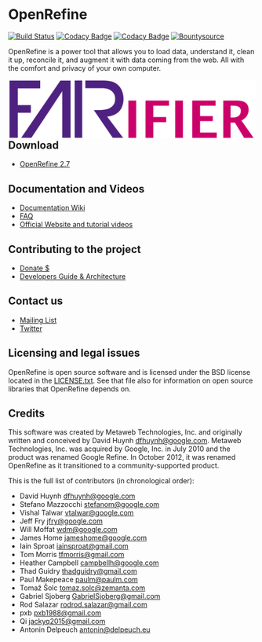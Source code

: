 # OpenRefine

[![Build Status](https://travis-ci.org/OpenRefine/OpenRefine.png?branch=master)](https://travis-ci.org/OpenRefine/OpenRefine) [![Codacy Badge](https://api.codacy.com/project/badge/Grade/210578308bba42c5922c767493e83cf4)](https://www.codacy.com/app/OpenRefine/OpenRefine) [![Codacy Badge](https://api.codacy.com/project/badge/Coverage/210578308bba42c5922c767493e83cf4)](https://www.codacy.com/app/OpenRefine/OpenRefine) [![Bountysource](https://www.bountysource.com/badge/tracker?tracker_id=32795)](https://www.bountysource.com/trackers/32795-open-refine?utm_source=32795&utm_medium=shield&utm_campaign=TRACKER_BADGE)

OpenRefine is a power tool that allows you to load data, understand it,
clean it up, reconcile it, and augment it with data coming from
the web. All with the comfort and privacy of your own computer.

[<img src="https://github.com/OpenRefine/OpenRefine/blob/master/graphics/icon/open-refine-256px.png" align="right">](http://openrefine.org)

Download
-----------------------
* [OpenRefine 2.7](https://github.com/OpenRefine/OpenRefine/releases/tag/2.7)

Documentation and Videos
-------------------------
* [Documentation Wiki](https://github.com/OpenRefine/OpenRefine/wiki/Documentation-For-Users)
* [FAQ](https://github.com/OpenRefine/OpenRefine/wiki/FAQ)
* [Official Website and tutorial videos](http://openrefine.org)

Contributing to the project
---------------------------
* [Donate $](https://www.bountysource.com/teams/openrefine/issues)
* [Developers Guide & Architecture](https://github.com/OpenRefine/OpenRefine/wiki/Documentation-For-Developers)

Contact us
----------
* [Mailing List](https://groups.google.com/forum/#!forum/openrefine)
* [Twitter](http://www.twitter.com/openrefine)

Licensing and legal issues
--------------------------
OpenRefine is open source software and is licensed under the BSD license
located in the [LICENSE.txt](LICENSE.txt). See that file also for information on open source
libraries that OpenRefine depends on.

Credits
-------
This software was created by Metaweb Technologies, Inc. and originally written
and conceived by David Huynh <dfhuynh@google.com>. Metaweb Technologies, Inc.
was acquired by Google, Inc. in July 2010 and the product was renamed Google Refine.
In October 2012, it was renamed OpenRefine as it transitioned to a 
community-supported product.

This is the full list of contributors (in chronological order):

 - David Huynh <dfhuynh@google.com>
 - Stefano Mazzocchi <stefanom@google.com>
 - Vishal Talwar <vtalwar@google.com> 
 - Jeff Fry <jfry@google.com>
 - Will Moffat <wdm@google.com>
 - James Home <jameshome@google.com>
 - Iain Sproat <iainsproat@gmail.com>
 - Tom Morris <tfmorris@gmail.com>
 - Heather Campbell <campbellh@google.com>
 - Thad Guidry <thadguidry@gmail.com>
 - Paul Makepeace <paulm@paulm.com>
 - Tomaž Šolc <tomaz.solc@zemanta.com>
 - Gabriel Sjoberg <GabrielSjoberg@gmail.com>
 - Rod Salazar <rodrod.salazar@gmail.com>
 - pxb <pxb1988@gmail.com>
 - Qi <jackyq2015@gmail.com>
 - Antonin Delpeuch <antonin@delpeuch.eu>

